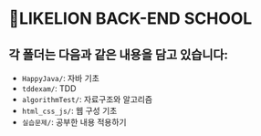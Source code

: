 # 🦁LIKELION BACK-END SCHOOL

## 각 폴더는 다음과 같은 내용을 담고 있습니다:

- `HappyJava/`: 자바 기초
- `tddexam/`: TDD
- `algorithmTest/`: 자료구조와 알고리즘
- `html_css_js/`: 웹 구성 기초
- `실습문제/`: 공부한 내용 적용하기
